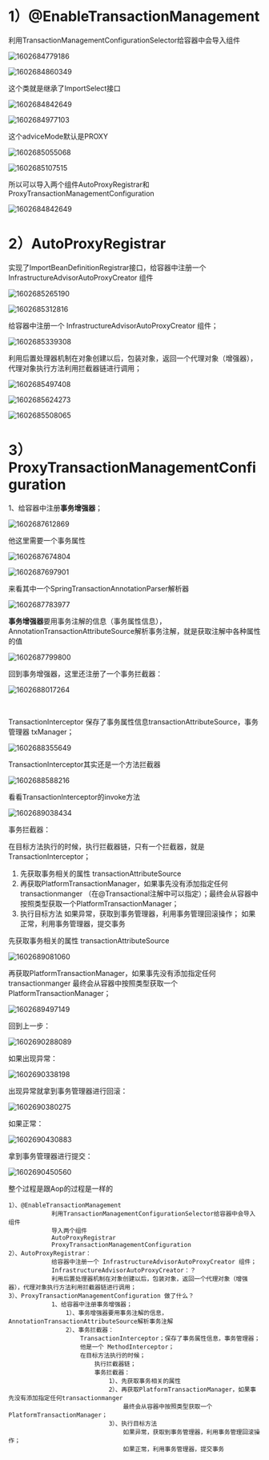 

# 1）@EnableTransactionManagement

利用TransactionManagementConfigurationSelector给容器中会导入组件

![1602684779186](https://gitee.com/gu_chun_bo/picture/raw/master/image/20201014221300-687604.png)



![1602684860349](https://gitee.com/gu_chun_bo/picture/raw/master/image/20201014221643-713143.png)



这个类就是继承了ImportSelect接口

![1602684842649](https://gitee.com/gu_chun_bo/picture/raw/master/image/20201014221457-687682.png)

![1602684977103](https://gitee.com/gu_chun_bo/picture/raw/master/image/20201014221651-80602.png)



这个adviceMode默认是PROXY

![1602685055068](https://gitee.com/gu_chun_bo/picture/raw/master/image/20201014221736-11509.png)

![1602685107515](https://gitee.com/gu_chun_bo/picture/raw/master/image/20201014221830-896637.png)



所以可以导入两个组件AutoProxyRegistrar和ProxyTransactionManagementConfiguration

![1602684842649](https://gitee.com/gu_chun_bo/picture/raw/master/image/20201014221457-687682.png)



# 2）AutoProxyRegistrar



实现了ImportBeanDefinitionRegistrar接口，给容器中注册一个 InfrastructureAdvisorAutoProxyCreator 组件

![1602685265190](https://gitee.com/gu_chun_bo/picture/raw/master/image/20201014222107-304564.png)

![1602685312816](https://gitee.com/gu_chun_bo/picture/raw/master/image/20201014222154-397805.png)

给容器中注册一个 InfrastructureAdvisorAutoProxyCreator 组件；

![1602685339308](https://gitee.com/gu_chun_bo/picture/raw/master/image/20201014222220-16469.png)

利用后置处理器机制在对象创建以后，包装对象，返回一个代理对象（增强器），代理对象执行方法利用拦截器链进行调用；



![1602685497408](https://gitee.com/gu_chun_bo/picture/raw/master/image/20201014222456-517188.png)

![1602685624273](https://gitee.com/gu_chun_bo/picture/raw/master/image/20201014222704-731665.png)

![1602685508065](assets/1602685508065.png)



# 3）ProxyTransactionManagementConfiguration 

1、给容器中注册**事务增强器**；

![1602687612869](https://gitee.com/gu_chun_bo/picture/raw/master/image/20201014230013-555172.png)

他这里需要一个事务属性

![1602687674804](assets/1602687674804.png)

![1602687697901](https://gitee.com/gu_chun_bo/picture/raw/master/image/20201014230138-268583.png)



来看其中一个SpringTransactionAnnotationParser解析器

![1602687783977](assets/1602687783977.png)

**事务增强器**要用事务注解的信息（事务属性信息），AnnotationTransactionAttributeSource解析事务注解，就是获取注解中各种属性的值

![1602687799800](assets/1602687799800.png)

回到事务增强器，这里还注册了一个事务拦截器：

![1602688017264](assets/1602688017264.png)

​	

TransactionInterceptor   保存了事务属性信息transactionAttributeSource，事务管理器 txManager；

![1602688355649](https://gitee.com/gu_chun_bo/picture/raw/master/image/20201014231250-981585.png)				

TransactionInterceptor其实还是一个方法拦截器

![1602688588216](assets/1602688588216.png)

看看TransactionInterceptor的invoke方法

![1602689038434](assets/1602689038434.png)

事务拦截器：

在目标方法执行的时候，执行拦截器链，只有一个拦截器，就是TransactionInterceptor；

1. 先获取事务相关的属性  transactionAttributeSource
2. 再获取PlatformTransactionManager，如果事先没有添加指定任何transactionmanger （在@Transactional注解中可以指定）；最终会从容器中按照类型获取一个PlatformTransactionManager； 
3. 执行目标方法 如果异常，获取到事务管理器，利用事务管理回滚操作； 如果正常，利用事务管理器，提交事务

先获取事务相关的属性  transactionAttributeSource

![1602689081060](https://gitee.com/gu_chun_bo/picture/raw/master/image/20201014232442-298807.png)

再获取PlatformTransactionManager，如果事先没有添加指定任何transactionmanger 最终会从容器中按照类型获取一个PlatformTransactionManager； 

![1602689497149](https://gitee.com/gu_chun_bo/picture/raw/master/image/20201014233138-592678.png)



回到上一步：

![1602690288089](https://gitee.com/gu_chun_bo/picture/raw/master/image/20201014234449-941382.png)

如果出现异常：

![1602690338198](https://gitee.com/gu_chun_bo/picture/raw/master/image/20201014234539-496260.png)

出现异常就拿到事务管理器进行回滚：

![1602690380275](https://gitee.com/gu_chun_bo/picture/raw/master/image/20201014234621-967522.png)



如果正常：

![1602690430883](assets/1602690430883.png)



拿到事务管理器进行提交：

![1602690450560](https://gitee.com/gu_chun_bo/picture/raw/master/image/20201014234731-434926.png)



整个过程是跟Aop的过程是一样的

```properties
1）、@EnableTransactionManagement
			利用TransactionManagementConfigurationSelector给容器中会导入组件
			导入两个组件
			AutoProxyRegistrar
			ProxyTransactionManagementConfiguration
2）、AutoProxyRegistrar：
			给容器中注册一个 InfrastructureAdvisorAutoProxyCreator 组件；
			InfrastructureAdvisorAutoProxyCreator：？
			利用后置处理器机制在对象创建以后，包装对象，返回一个代理对象（增强器），代理对象执行方法利用拦截器链进行调用；
3）、ProxyTransactionManagementConfiguration 做了什么？
			1、给容器中注册事务增强器；
				1）、事务增强器要用事务注解的信息，AnnotationTransactionAttributeSource解析事务注解
				2）、事务拦截器：
					TransactionInterceptor；保存了事务属性信息，事务管理器；
					他是一个 MethodInterceptor；
					在目标方法执行的时候；
						执行拦截器链；
						事务拦截器：
							1）、先获取事务相关的属性
							2）、再获取PlatformTransactionManager，如果事先没有添加指定任何transactionmanger
								最终会从容器中按照类型获取一个PlatformTransactionManager；
							3）、执行目标方法
								如果异常，获取到事务管理器，利用事务管理回滚操作；
								如果正常，利用事务管理器，提交事务
```
